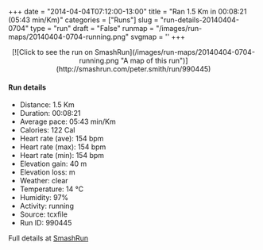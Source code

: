 +++
date = "2014-04-04T07:12:00-13:00"
title = "Ran 1.5 Km in 00:08:21 (05:43 min/Km)"
categories = ["Runs"]
slug = "run-details-20140404-0704"
type = "run"
draft = "False"
runmap = "/images/run-maps/20140404-0704-running.png"
svgmap = '<polyline points="0 96, 1 95, 2 93, 3 92, 4 89, 6 88, 7 87, 8 86, 8 85, 12 86, 15 86, 17 87, 19 87, 21 88, 24 89, 25 89, 26 88, 26 86, 28 83, 28 82, 29 81, 30 79, 30 78, 31 76, 32 75, 33 74, 34 72, 36 68, 38 67, 38 66, 39 64, 39 63, 40 62, 43 58, 46 55, 47 54, 48 53, 51 51, 53 50, 54 49, 56 48, 58 46, 59 45, 59 43, 60 42, 61 40, 63 40, 65 39, 66 38, 67 36, 68 35, 71 34, 74 31, 75 30, 76 29, 77 28, 79 27, 81 26, 82 24, 82 23, 83 22, 84 21, 87 18, 88 16, 88 15, 88 15, 89 15, 91 13, 92 12, 93 11, 94 10, 97 8, 98 7, 99 5, 100 4">'
+++



<!--more-->

<center>
[![Click to see the run on SmashRun](/images/run-maps/20140404-0704-running.png "A map of this run")](http://smashrun.com/peter.smith/run/990445)
</center>

#### Run details

* Distance: 1.5 Km
* Duration: 00:08:21
* Average pace: 05:43 min/Km
* Calories: 122 Cal
* Heart rate (ave): 154 bpm
* Heart rate (max): 154 bpm
* Heart rate (min): 154 bpm
* Elevation gain: 40 m
* Elevation loss:  m
* Weather: clear
* Temperature: 14 &deg;C
* Humidity: 97%
* Activity: running
* Source: tcxfile
* Run ID: 990445

Full details at [SmashRun](http://smashrun.com/peter.smith/run/990445)